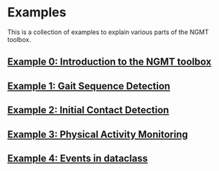 # Examples

This is a collection of examples to explain various parts of the NGMT toolbox.

## [Example 0: Introduction to the NGMT toolbox](00_tutorial_basics.md)

## [Example 1: Gait Sequence Detection](01_tutorial_gait_sequence_detection.md)

## [Example 2: Initial Contact Detection](02_tutorial_initial_contact_detection.md)

## [Example 3: Physical Activity Monitoring](03_tutorial_physical_activity_monitoring.md)

## [Example 4: Events in dataclass](04_tutorial_events_in_dataclass.md)